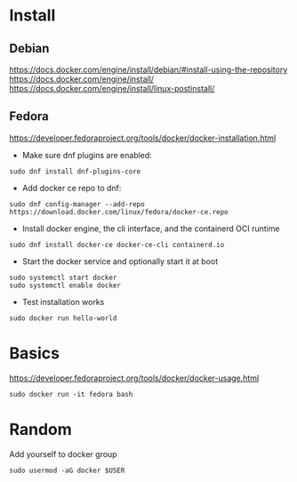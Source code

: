 # Install
## Debian
https://docs.docker.com/engine/install/debian/#install-using-the-repository
https://docs.docker.com/engine/install/
https://docs.docker.com/engine/install/linux-postinstall/
## Fedora
https://developer.fedoraproject.org/tools/docker/docker-installation.html
- Make sure dnf plugins are enabled:
```
sudo dnf install dnf-plugins-core
```
- Add docker ce repo to dnf:
```
sudo dnf config-manager --add-repo https://download.docker.com/linux/fedora/docker-ce.repo
```
- Install docker engine, the cli interface, and the containerd OCI runtime
```
sudo dnf install docker-ce docker-ce-cli containerd.io
```
- Start the docker service and optionally start it at boot
```
sudo systemctl start docker
sudo systemctl enable docker
```
- Test installation works
```
sudo docker run hello-world
```

# Basics
https://developer.fedoraproject.org/tools/docker/docker-usage.html
```
sudo docker run -it fedora bash
```

# Random
Add yourself to docker group
```
sudo usermod -aG docker $USER
```
